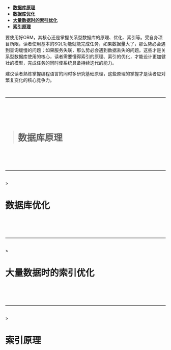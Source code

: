> </h1>
- [**数据库原理**](#数据库原理)
- [**数据库优化**](#数据库优化)
- [**大量数据时的索引优化**](#大量数据时的索引优化)
- [**索引原理**](#索引原理)

要使用好ORM，其核心还是掌握关系型数据库的原理、优化、索引等。受自身项目所限，读者使用基本的SQL功能就能完成任务，如果数据量大了，那么势必会遇到查询缓慢的问题；如果服务失联，那么势必会遇到数据丢失的问题。这些才是关系型数据库使用的核心，读者需要懂得索引的原理、索引的优化，才能设计更加健壮的模型，完成任务的同时使系统具备持续迭代的能力。

建议读者熟练掌握编程语言的同时多研究基础原理，这些原理的掌握才是读者应对繁复变化的核心竞争力。

<br/>

***
<br/><br/><br/>
> <h1 id="数据库原理">数据库原理</h1>


<br/><br/><br/>

***
<br/>
> <h1 id="数据库优化">数据库优化</h1>


<br/><br/><br/>

***
<br/>
> <h1 id="大量数据时的索引优化">大量数据时的索引优化</h1>


<br/><br/><br/>

***
<br/>
> <h1 id="索引原理">索引原理</h1>




